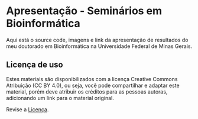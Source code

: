 # Apresentação - Seminários em Bioinformática

Aqui está o source code, imagens e link da apresentação de resultados do meu doutorado em Bioinformática na Universidade Federal de Minas Gerais.

## Licença de uso

Estes materiais são disponibilizados com a licença Creative Commons Atribuição (CC BY 4.0), ou seja, você pode compartilhar e adaptar este material, porém deve atribuir os créditos para as pessoas autoras, adicionando um link para o material original.

Revise a [Licença](https://br.creativecommons.net/licencas/).
